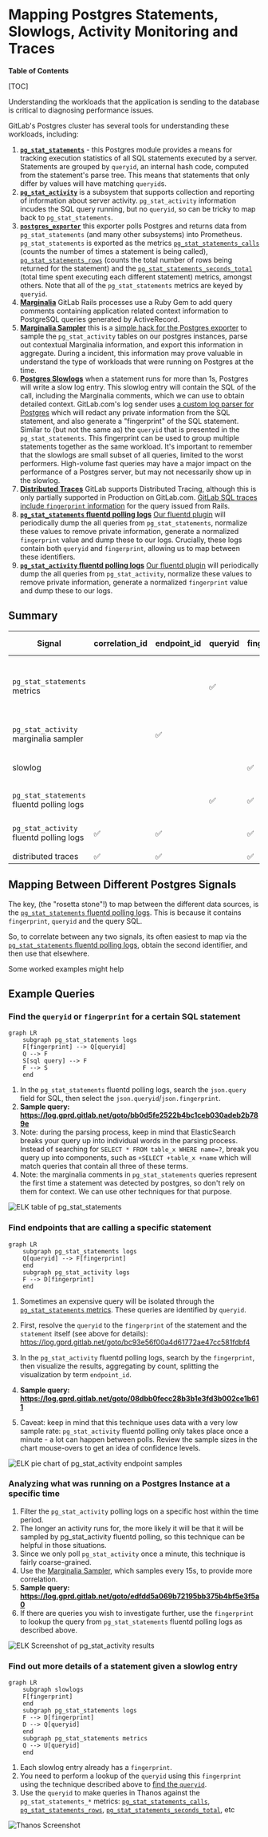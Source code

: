 # Mapping Postgres Statements, Slowlogs, Activity Monitoring and Traces

**Table of Contents**

[TOC]

Understanding the workloads that the application is sending to the database is critical to diagnosing performance issues.

GitLab's Postgres cluster has several tools for understanding these workloads, including:

1. **[`pg_stat_statements`](https://www.postgresql.org/docs/12/pgstatstatements.html)** - this Postgres module provides a means for tracking execution statistics of all SQL statements executed by a server. Statements are grouped by `queryid`, an internal hash code, computed from the statement's parse tree. This means that statements that only differ by values will have matching `queryid`s.
1. **[`pg_stat_activity`](https://www.postgresql.org/docs/12/monitoring-stats.html)** is a subsystem that supports collection and reporting of information about server activity. `pg_stat_activity` information incudes the SQL query running, but no `queryid`, so can be tricky to map back to `pg_stat_statements`.
1. **[`postgres_exporter`](https://gitlab.com/gitlab-cookbooks/gitlab-exporters/)** this exporter polls Postgres and returns data from `pg_stat_statements` (and many other subsystems) into Prometheus. `pg_stat_statements` is exported as the metrics [`pg_stat_statements_calls`](https://thanos.gitlab.net/graph?g0.expr=topk(100%2C%20sum%20by%20(queryid%2C%20fqdn)%20(rate(pg_stat_statements_calls%7Benv%3D%22gprd%22%2C%20type%3D%22patroni%22%7D%5B5m%5D)))&g0.tab=1&g0.stacked=0&g0.range_input=1h&g0.max_source_resolution=0s&g0.deduplicate=1&g0.partial_response=0&g0.store_matches=%5B%5D) (counts the number of times a statement is being called), [`pg_stat_statements_rows`](https://thanos.gitlab.net/graph?g0.expr=topk(100%2C%20sum%20by%20(queryid%2C%20fqdn)%20(rate(pg_stat_statements_rows%7Benv%3D%22gprd%22%2C%20type%3D%22patroni%22%7D%5B5m%5D)))&g0.tab=1&g0.stacked=0&g0.range_input=1h&g0.max_source_resolution=0s&g0.deduplicate=1&g0.partial_response=0&g0.store_matches=%5B%5D) (counts the total number of rows being returned for the statement) and the [`pg_stat_statements_seconds_total`](https://thanos.gitlab.net/graph?g0.expr=topk(100%2C%20sum%20by%20(queryid%2C%20fqdn)%20(rate(pg_stat_statements_seconds_total%7Benv%3D%22gprd%22%2C%20type%3D%22patroni%22%7D%5B5m%5D)))&g0.tab=1&g0.stacked=0&g0.range_input=1h&g0.max_source_resolution=0s&g0.deduplicate=1&g0.partial_response=0&g0.store_matches=%5B%5D) (total time spent executing each different statement) metrics, amongst others. Note that all of the `pg_stat_statements` metrics are keyed by `queryid`.
1. **[Marginalia](https://docs.gitlab.com/ee/development/database_query_comments.html)** GitLab Rails processes use a Ruby Gem to add query comments containing application related context information to PostgreSQL queries generated by ActiveRecord.
1. **[Marginalia Sampler](https://dashboards.gitlab.net/d/patroni-marginalia-sampler/patroni-marginalia-sampler?orgId=1)** this is a [simple hack for the Postgres exporter](https://gitlab.com/gitlab-cookbooks/gitlab-exporters/-/blob/master/templates/postgres_exporter/queries.yaml.erb) to sample the `pg_stat_activity` tables on our postgres instances, parse out contextual Marginalia information, and export this information in aggregate. During a incident, this information may prove valuable in understand the type of workloads that were running on Postgres at the time.
1. **[Postgres Slowlogs](https://log.gprd.gitlab.net/goto/bed5ac5a9a84e1ee311269d71b580b2b)** when a statement runs for more than 1s, Postgres will write a slow log entry. This slowlog entry will contain the SQL of the call, including the Marginalia comments, which we can use to obtain detailed context. GitLab.com's log sender uses [a custom log parser for Postgres](https://gitlab.com/gitlab-org/fluent-plugins/fluent-plugin-postgresql-csvlog/) which will redact any private information from the SQL statement, and also generate a "fingerprint" of the SQL statement. Similar to (but not the same as) the `queryid` that is presented in the `pg_stat_statements`. This fingerprint can be used to group multiple statements together as the same workload. It's important to remember that the slowlogs are small subset of all queries, limited to the worst performers. High-volume fast queries may have a major impact on the performance of a Postgres server, but may not necessarily show up in the slowlog.
1. **[Distributed Traces](https://docs.gitlab.com/ee/development/distributed_tracing.html)** GitLab supports Distributed Tracing, although this is only partially supported in Production on GitLab.com. [GitLab SQL traces include `fingerprint` information](https://gitlab.com/gitlab-org/labkit-ruby/-/commit/62670137c7e73d96cb73ca97f421e7cbc584a89d) for the query issued from Rails.
1. **[`pg_stat_statements` fluentd polling logs](https://log.gprd.gitlab.net/goto/b8c059d819113dc2c52c0e8c7b3070dd)** [Our fluentd plugin](https://gitlab.com/gitlab-org/fluent-plugins/fluent-plugin-postgresql-csvlog/-/blob/master/lib/fluent/plugin/in_pg_stat_statements.rb) will periodically dump the all queries from `pg_stat_statements`, normalize these values to remove private information, generate a normalized `fingerprint` value and dump these to our logs. Crucially, these logs contain both `queryid` and `fingerprint`, allowing us to map between these identifiers.
1. **[`pg_stat_activity` fluentd polling logs](https://log.gprd.gitlab.net/goto/698dcbba86ab46ede0cb20f5f24bed40)** [Our fluentd plugin](https://gitlab.com/gitlab-org/fluent-plugins/fluent-plugin-postgresql-csvlog/-/blob/master/lib/fluent/plugin/in_pg_stat_activity.rb) will periodically dump the all queries from `pg_stat_activity`, normalize these values to remove private information, generate a normalized `fingerprint` value and dump these to our logs.

## Summary

| Signal                                    | correlation_id     | endpoint_id        | queryid            | fingerprint        | Normalized SQL     | Type                                             |
| ----------------------------------------- | ------------------ | ------------------ | ------------------ | ------------------ | ------------------ | ------------------------------------------------ |
| `pg_stat_statements` metrics              |                    |                    | :white_check_mark: |                    |                    | Complete stats for top 5000 queries per instance |
| `pg_stat_activity` marginalia sampler     |                    | :white_check_mark: |                    |                    |                    | Sampled (every 15s)                              |
| slowlog                                   |                    |                    |                    | :white_check_mark: | :white_check_mark: | Sampled (query >1 s)                             |
| `pg_stat_statements` fluentd polling logs |                    |                    | :white_check_mark: | :white_check_mark: | :white_check_mark: | Sampled (every 30m)                              |
| `pg_stat_activity` fluentd polling logs   | :white_check_mark: | :white_check_mark: |                    | :white_check_mark: | :white_check_mark: | Sampled (every 1m)                               |
| distributed traces                        | :white_check_mark: | :white_check_mark: |                    | :white_check_mark: | :white_check_mark: | Sampled                                          |

## Mapping Between Different Postgres Signals

The key, (the "rosetta stone"!) to map between the different data sources, is the [`pg_stat_statements` fluentd polling logs](https://log.gprd.gitlab.net/goto/b8c059d819113dc2c52c0e8c7b3070dd). This is because it contains `fingerprint`, `queryid` and the query SQL.

So, to correlate between any two signals, its often easiest to map via the [`pg_stat_statements` fluentd polling logs](https://log.gprd.gitlab.net/goto/b8c059d819113dc2c52c0e8c7b3070dd), obtain the second identifier, and then use that elsewhere.

Some worked examples might help

## Example Queries

### Find the `queryid` or `fingerprint` for a certain SQL statement

```mermaid
graph LR
    subgraph pg_stat_statements logs
    F[fingerprint] --> Q[queryid]
    Q --> F
    S[sql query] --> F
    F --> S
    end
```

1. In the `pg_stat_statements` fluentd polling logs, search the `json.query` field for SQL, then select the `json.queryid`/`json.fingerprint`.
1. **Sample query: <https://log.gprd.gitlab.net/goto/bb0d5fe2522b4bc1ceb030adeb2b789e>**
1. Note: during the parsing process, keep in mind that ElasticSearch breaks your query up into individual words in the parsing process. Instead of searching for `SELECT * FROM table_x WHERE name=?`, break you query up into components, such as `+SELECT +table_x +name` which will match queries that contain all three of these terms.
1. Note: the marginalia comments in `pg_stat_statements` queries represent the first time a statement was detected by postgres, so don't rely on them for context. We can use other techniques for that purpose.

![ELK table of pg_stat_statements](img/pg_stat_statements_table.png)

### Find endpoints that are calling a specific statement

```mermaid
graph LR
    subgraph pg_stat_statements logs
    Q[queryid] --> F[fingerprint]
    end
    subgraph pg_stat_activity logs
    F --> D[fingerprint]
    end
```

1. Sometimes an expensive query will be isolated through the [`pg_stat_statements` metrics](https://thanos.gitlab.net/graph?g0.expr=topk(100%2C%20sum%20by%20(queryid%2C%20fqdn)%20(rate(pg_stat_statements_seconds_total%7Benv%3D%22gprd%22%2C%20type%3D%22patroni%22%7D%5B5m%5D)))&g0.tab=1&g0.stacked=0&g0.range_input=1h&g0.max_source_resolution=0s&g0.deduplicate=1&g0.partial_response=0&g0.store_matches=%5B%5D). These queries are identified by `queryid`.

1. First, resolve the `queryid` to the `fingerprint` of the statement and the `statement` itself (see above for details): <https://log.gprd.gitlab.net/goto/bc93e56f00a4d61772ae47cc581fdbf4>
1. In the `pg_stat_activity` fluentd polling logs, search by the `fingerprint`, then visualize the results, aggregating by count, splitting the visualization by term `endpoint_id`.
1. **Sample query: <https://log.gprd.gitlab.net/goto/08dbb0fecc28b3b1e3fd3b002ce1b611>**
1. Caveat: keep in mind that this technique uses data with a very low sample rate:  `pg_stat_activity` fluentd polling only takes place once a minute - a lot can happen between polls. Review the sample sizes in the chart mouse-overs to get an idea of confidence levels.

![ELK pie chart of pg_stat_activity endpoint samples](img/pg_stat_activity_endpoints.png)

### Analyzing what was running on a Postgres Instance at a specific time

1. Filter the `pg_stat_activity` polling logs on a specific host within the time period.
1. The longer an activity runs for, the more likely it will be that it will be sampled by  pg_stat_activity fluentd polling, so this technique can be helpful in those situations.
1. Since we only poll `pg_stat_activity` once a minute, this technique is fairly coarse-grained.
1. Use the [Marginalia Sampler](https://dashboards.gitlab.net/d/patroni-marginalia-sampler/patroni-marginalia-sampler?orgId=1), which samples every 15s, to provide more correlation.
1. **Sample query: <https://log.gprd.gitlab.net/goto/edfdd5a069b72195bb375b4bf5e3f5a0>**
1. If there are queries you wish to investigate further, use the `fingerprint` to lookup the query from `pg_stat_statements` fluentd polling logs as described above.

![ELK Screenshot of pg_stat_activity results](img/pg_stat_activity_polling.png)

### Find out more details of a statement given a slowlog entry

```mermaid
graph LR
    subgraph slowlogs
    F[fingerprint]
    end
    subgraph pg_stat_statements logs
    F --> D[fingerprint]
    D --> Q[queryid]
    end
    subgraph pg_stat_statements metrics
    Q --> U[queryid]
    end

```

1. Each slowlog entry already has a `fingerprint`.
1. You need to perform a lookup of the `queryid` using this `fingerprint` using the technique described above to [find the `queryid`](#find-the-queryid-or-fingerprint-for-a-certain-sql-statement).
1. Use the `queryid` to make queries in Thanos against the `pg_stat_statements_*` metrics: [`pg_stat_statements_calls`](https://thanos.gitlab.net/graph?g0.expr=%23%20REPLACE%20the%20queryid%20on%20the%20next%20line%0Asum%20by%20(queryid%2C%20fqdn)%20(rate(pg_stat_statements_calls%7Benv%3D%22gprd%22%2C%20type%3D%22patroni%22%2C%20queryid%3D%22-4564796490520002556%22%7D%5B5m%5D))&g0.tab=0&g0.stacked=0&g0.range_input=1h&g0.max_source_resolution=0s&g0.deduplicate=1&g0.partial_response=0&g0.store_matches=%5B%5D), [`pg_stat_statements_rows`](https://thanos.gitlab.net/graph?g0.expr=%23%20REPLACE%20the%20queryid%20on%20the%20next%20line%0Asum%20by%20(queryid%2C%20fqdn)%20(rate(pg_stat_statements_rows%7Benv%3D%22gprd%22%2C%20type%3D%22patroni%22%2C%20queryid%3D%22-4564796490520002556%22%7D%5B5m%5D))&g0.tab=0&g0.stacked=0&g0.range_input=1h&g0.max_source_resolution=0s&g0.deduplicate=1&g0.partial_response=0&g0.store_matches=%5B%5D), [`pg_stat_statements_seconds_total`](https://thanos.gitlab.net/graph?g0.expr=%23%20REPLACE%20the%20queryid%20on%20the%20next%20line%0Asum%20by%20(queryid%2C%20fqdn)%20(rate(pg_stat_statements_seconds_total%7Benv%3D%22gprd%22%2C%20type%3D%22patroni%22%2C%20queryid%3D%22-4564796490520002556%22%7D%5B5m%5D))&g0.tab=0&g0.stacked=0&g0.range_input=1h&g0.max_source_resolution=0s&g0.deduplicate=1&g0.partial_response=0&g0.store_matches=%5B%5D), etc

![Thanos Screenshot](img/pg_stat_activity_metrics.png)
